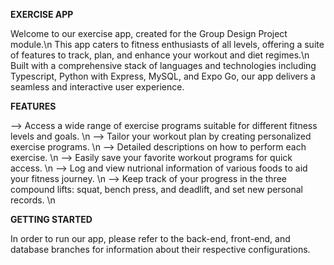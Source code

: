 **EXERCISE APP**

Welcome to our exercise app, created for the Group Design Project module.\n
This app caters to fitness enthusiasts of all levels, offering a suite of features to track, plan, and enhance your workout and diet regimes.\n
Built with a comprehensive stack of languages and technologies including Typescript, Python with Express, MySQL, and Expo Go, our app delivers a seamless and interactive user experience.

**FEATURES**

--> Access a wide range of exercise programs suitable for different fitness levels and goals. \n
--> Tailor your workout plan by creating personalized exercise programs. \n
--> Detailed descriptions on how to perform each exercise. \n
--> Easily save your favorite workout programs for quick access. \n
--> Log and view nutrional information of various foods to aid your fitness journey. \n
--> Keep track of your progress in the three compound lifts: squat, bench press, and deadlift, and set new personal records. \n

**GETTING STARTED**

In order to run our app, please refer to the back-end, front-end, and database branches for information about their respective configurations.

